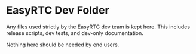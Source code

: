 EasyRTC Dev Folder
==================

Any files used strictly by the EasyRTC dev team is kept here. This includes release scripts, dev tests, and dev-only documentation.

Nothing here should be needed by end users.